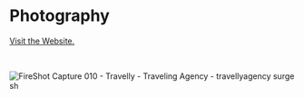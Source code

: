 # Photography

<a onclick="window.open(this.href,'_blank');return false;" href="https://griffinphotographyservice.surge.sh//">Visit the Website.</a>

<br>

![FireShot Capture 010 - Travelly - Traveling Agency - travellyagency surge sh](https://user-images.githubusercontent.com/39883704/91482808-a75d9580-e874-11ea-9f9a-dc535197c73f.jpg)
